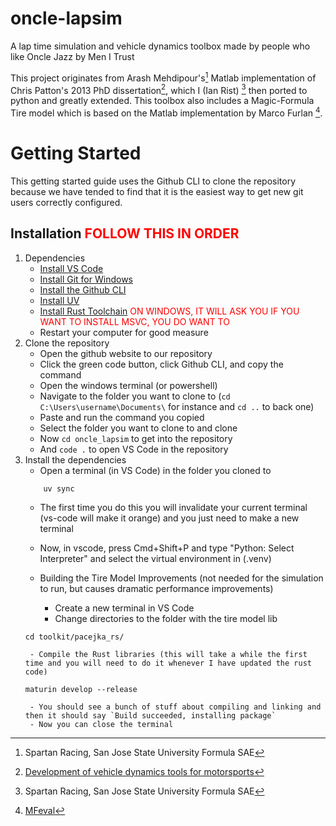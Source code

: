 # oncle-lapsim
A lap time simulation and vehicle dynamics toolbox made by people who like Oncle Jazz by Men I Trust

This project originates from Arash Mehdipour's[^1] Matlab implementation of Chris Patton's 2013 PhD dissertation[^2], which I (Ian Rist) [^1] then ported to python and greatly extended. This toolbox also includes a Magic-Formula Tire model which is based on the Matlab implementation by Marco Furlan [^3].

[^1]: Spartan Racing, San Jose State University Formula SAE

[^2]: [Development of vehicle dynamics tools for motorsports](ir.library.oregonstate.edu/concern/graduate_thesis_or_dissertations/tx31qm51z)

[^3]: [MFeval](mfeval.wordpress.com)

# Getting Started
This getting started guide uses the Github CLI to clone the repository because we have tended to find that it is the easiest way to get new git users correctly configured.

## Installation  <span style="color:red">FOLLOW THIS IN ORDER</span>
1. Dependencies
    - [Install VS Code](https://code.visualstudio.com/download)
    - [Install Git for Windows](https://git-scm.com/downloads)
    - [Install the Github CLI](https://cli.github.com/)
    - [Install UV](https://docs.astral.sh/uv/getting-started/installation/)
    - [Install Rust Toolchain](https://www.rust-lang.org/tools/install) <span style="color:red">ON WINDOWS, IT WILL ASK YOU IF YOU WANT TO INSTALL MSVC, YOU DO WANT TO</span>
    - Restart your computer for good measure
2. Clone the repository
    - Open the github website to our repository
    - Click the green code button, click Github CLI, and copy the command
    - Open the windows terminal (or powershell)
    - Navigate to the folder you want to clone to (`cd C:\Users\username\Documents\` for instance and `cd ..` to back one)
    - Paste and run the command you copied
    - Select the folder you want to clone to and clone
    - Now `cd oncle_lapsim` to get into the repository
    - And `code .` to open VS Code in the repository
3. Install the dependencies
    - Open a terminal (in VS Code) in the folder you cloned to
    ```console
        uv sync
    ```
    - The first time you do this you will invalidate your current terminal (vs-code will make it orange) and you just need to make a new terminal
    - Now, in vscode, press Cmd+Shift+P and type "Python: Select Interpreter" and select the virtual environment in (.venv)
    
    - Building the Tire Model Improvements (not needed for the simulation to run, but causes dramatic performance improvements)
        - Create a new terminal in VS Code
        - Change directories to the folder with the tire model lib
    ```console
    cd toolkit/pacejka_rs/
    ```
        - Compile the Rust libraries (this will take a while the first time and you will need to do it whenever I have updated the rust code)
    ```console
    maturin develop --release
    ```
        - You should see a bunch of stuff about compiling and linking and then it should say `Build succeeded, installing package`
        - Now you can close the terminal